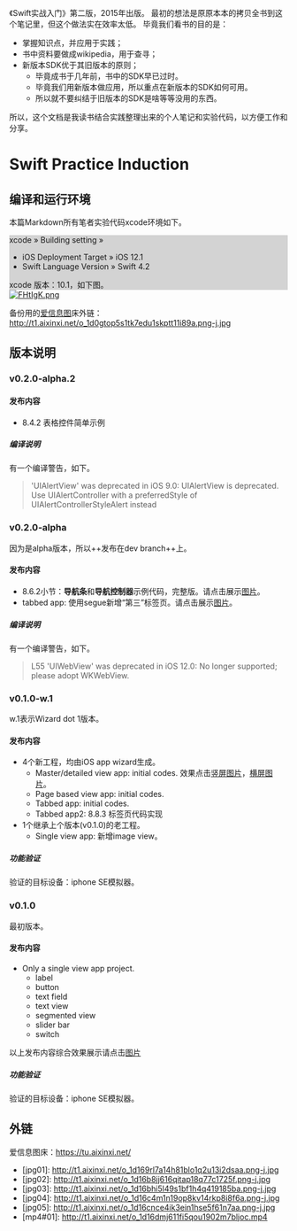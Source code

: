《Swift实战入门》第二版，2015年出版。
最初的想法是原原本本的拷贝全书到这个笔记里，但这个做法实在效率太低。
毕竟我们看书的目的是：

- 掌握知识点，并应用于实践；
- 书中资料要做成wikipedia，用于查寻；
- 新版本SDK优于其旧版本的原则；
    * 毕竟成书于几年前，书中的SDK早已过时。
    * 毕竟我们用新版本做应用，所以重点在新版本的SDK如何可用。
    * 所以就不要纠结于旧版本的SDK是啥等等没用的东西。

所以，这个文档是我读书结合实践整理出来的个人笔记和实验代码，以方便工作和分享。

Swift Practice Induction
========================

编译和运行环境
------------
本篇Markdown所有笔者实验代码xcode环境如下。

<html>
<div style="background-color:lightgrey">
xcode &raquo; Building setting &raquo;
<ul>
<li> iOS Deployment Target &raquo; iOS 12.1
<li> Swift Language Version &raquo; Swift 4.2
</ul>
xcode 版本：10.1，如下图。
</div>
<a href="https://imgchr.com/i/FHtIgK"><img src="https://s2.ax1x.com/2019/01/06/FHtIgK.md.png" alt="FHtIgK.png" border="0" /></a>

</html>


备份用的[爱信息图](https://tu.aixinxi.net/index.php)床外链：<http://t1.aixinxi.net/o_1d0gtop5s1tk7edu1skptt11i89a.png-j.jpg>

版本说明
------

### v0.2.0-alpha.2

#### 发布内容

+ 8.4.2 表格控件简单示例

##### 编译说明

有一个编译警告，如下。
> 'UIAlertView' was deprecated in iOS 9.0: UIAlertView is deprecated. Use  UIAlertController with a preferredStyle of UIAlertControllerStyleAlert instead

### v0.2.0-alpha

因为是alpha版本，所以++发布在dev branch++上。

#### 发布内容

+ 8.6.2小节：**导航条**和**导航控制器**示例代码，完整版。请点击展示[图片][jpg04]。
+ tabbed app: 使用segue新增“第三”标签页。请点击展示[图片][jpg05]。

##### 编译说明

有一个编译警告，如下。

> L55 'UIWebView' was deprecated in iOS 12.0: No longer supported; please adopt WKWebView.


### v0.1.0-w.1

w.1表示Wizard dot 1版本。

#### 发布内容

+ 4个新工程，均由iOS app wizard生成。
	- Master/detailed view app: initial codes. 效果点击[竖屏图片][jpg02]，[横屏图片][jpg03]。
	- Page based view app: initial codes.
	- Tabbed app: initial codes.
	- Tabbed app2: 8.8.3 标签页代码实现
+ 1个继承上个版本(v0.1.0)的老工程。
	- Single view app: 新增image view。

##### 功能验证

验证的目标设备：iphone SE模拟器。

### v0.1.0

最初版本。

#### 发布内容

+ Only a single view app project.
	- label
	- button
	- text field
	- text view
	- segmented view
	- slider bar
	- switch

以上发布内容综合效果展示请点击[图片][jpg01]

##### 功能验证

验证的目标设备：iphone SE模拟器。

外链
----

爱信息图床：<https://tu.aixinxi.net/>

- \[jpg01\]: <http://t1.aixinxi.net/o_1d169rl7a14h81blo1q2u13i2dsaa.png-j.jpg>
- \[jpg02\]: <http://t1.aixinxi.net/o_1d16b8jj616qitap18q77c1725f.png-j.jpg>
- \[jpg03\]: <http://t1.aixinxi.net/o_1d16bhi5l49s1bf1h4q419185ba.png-j.jpg>
- \[jpg04\]: <http://t1.aixinxi.net/o_1d16c4m1n19op8kv14rkp8i8f6a.png-j.jpg>
- \[jpg05\]: <http://t1.aixinxi.net/o_1d16cnce4ik3ein1hse5f61n7aa.png-j.jpg>
- \[mp4#01\]: <http://t1.aixinxi.net/o_1d16dmj611fi5qou1902m7bljoc.mp4>

[jpg01]: http://t1.aixinxi.net/o_1d169rl7a14h81blo1q2u13i2dsaa.png-j.jpg "“v0.1.0 综合效果演示”"
[jpg02]: http://t1.aixinxi.net/o_1d16b8jj616qitap18q77c1725f.png-j.jpg "master-detail view 竖屏展示"
[jpg03]: http://t1.aixinxi.net/o_1d16bhi5l49s1bf1h4q419185ba.png-j.jpg "master-detail view 横屏展示"
[jpg04]: http://t1.aixinxi.net/o_1d16c4m1n19op8kv14rkp8i8f6a.png-j.jpg "导航条和导航控制器展示"
[jpg05]: http://t1.aixinxi.net/o_1d16cnce4ik3ein1hse5f61n7aa.png-j.jpg "新增“第三”标签页"